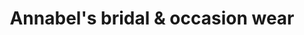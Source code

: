 ---
title: "Annabel's bridal & occasion wear"
url: /kirkwall-orkney/annabels-bridal-und-occasion-wear/
shop: Kleidung
---